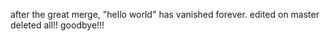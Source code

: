 after the great merge, "hello world" has vanished forever.
edited on master
deleted all!!
goodbye!!!
